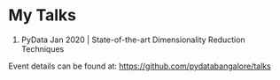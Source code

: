 # My Talks 


1. PyData Jan 2020 | State-of-the-art Dimensionality Reduction Techniques 

Event details can be found at: https://github.com/pydatabangalore/talks
